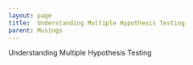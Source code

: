 ```yaml
---
layout: page
title:  Understanding Multiple Hypothesis Testing
parent: Musings
---
```


Understanding Multiple Hypothesis Testing
